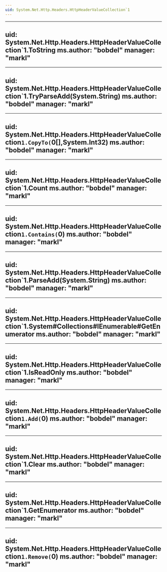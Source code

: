 ```yaml
---
uid: System.Net.Http.Headers.HttpHeaderValueCollection`1
---
```


---
uid: System.Net.Http.Headers.HttpHeaderValueCollection`1.ToString
ms.author: "bobdel"
manager: "markl"
---

---
uid: System.Net.Http.Headers.HttpHeaderValueCollection`1.TryParseAdd(System.String)
ms.author: "bobdel"
manager: "markl"
---

---
uid: System.Net.Http.Headers.HttpHeaderValueCollection`1.CopyTo(`0[],System.Int32)
ms.author: "bobdel"
manager: "markl"
---

---
uid: System.Net.Http.Headers.HttpHeaderValueCollection`1.Count
ms.author: "bobdel"
manager: "markl"
---

---
uid: System.Net.Http.Headers.HttpHeaderValueCollection`1.Contains(`0)
ms.author: "bobdel"
manager: "markl"
---

---
uid: System.Net.Http.Headers.HttpHeaderValueCollection`1.ParseAdd(System.String)
ms.author: "bobdel"
manager: "markl"
---

---
uid: System.Net.Http.Headers.HttpHeaderValueCollection`1.System#Collections#IEnumerable#GetEnumerator
ms.author: "bobdel"
manager: "markl"
---

---
uid: System.Net.Http.Headers.HttpHeaderValueCollection`1.IsReadOnly
ms.author: "bobdel"
manager: "markl"
---

---
uid: System.Net.Http.Headers.HttpHeaderValueCollection`1.Add(`0)
ms.author: "bobdel"
manager: "markl"
---

---
uid: System.Net.Http.Headers.HttpHeaderValueCollection`1.Clear
ms.author: "bobdel"
manager: "markl"
---

---
uid: System.Net.Http.Headers.HttpHeaderValueCollection`1.GetEnumerator
ms.author: "bobdel"
manager: "markl"
---

---
uid: System.Net.Http.Headers.HttpHeaderValueCollection`1.Remove(`0)
ms.author: "bobdel"
manager: "markl"
---
